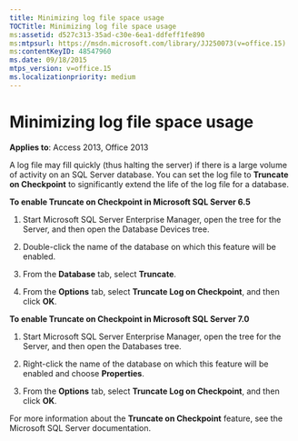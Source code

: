 ```yaml
---
title: Minimizing log file space usage
TOCTitle: Minimizing log file space usage
ms:assetid: d527c313-35ad-c30e-6ea1-ddfeff1fe890
ms:mtpsurl: https://msdn.microsoft.com/library/JJ250073(v=office.15)
ms:contentKeyID: 48547960
ms.date: 09/18/2015
mtps_version: v=office.15
ms.localizationpriority: medium
---
```


# Minimizing log file space usage

**Applies to**: Access 2013, Office 2013

A log file may fill quickly (thus halting the server) if there is a large volume of activity on an SQL Server database. You can set the log file to **Truncate on Checkpoint** to significantly extend the life of the log file for a database.

**To enable Truncate on Checkpoint in Microsoft SQL Server 6.5**

1.  Start Microsoft SQL Server Enterprise Manager, open the tree for the Server, and then open the Database Devices tree.

2.  Double-click the name of the database on which this feature will be enabled.

3.  From the **Database** tab, select **Truncate**.

4.  From the **Options** tab, select **Truncate Log on Checkpoint**, and then click **OK**.

**To enable Truncate on Checkpoint in Microsoft SQL Server 7.0**

1.  Start Microsoft SQL Server Enterprise Manager, open the tree for the Server, and then open the Databases tree.

2.  Right-click the name of the database on which this feature will be enabled and choose **Properties**.

3.  From the **Options** tab, select **Truncate Log on Checkpoint**, and then click **OK**.

For more information about the **Truncate on Checkpoint** feature, see the Microsoft SQL Server documentation.


